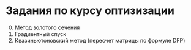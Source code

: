 # Задания по курсу оптизизации
0) Метод золотого сечения
1) Градиентный спуск
2) Квазиньютоновский метод (пересчет матрицы по формуле DFP)
